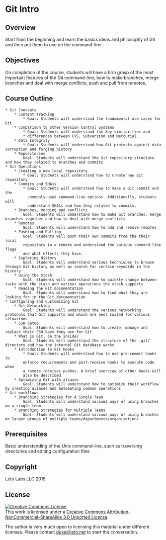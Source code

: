 # Git Intro

## Overview

Start from the beginning and learn the basics ideas and philosophy of Git
and then put them to use on the command-line.

## Objectives

On completion of the course, students will have a firm grasp of
the most important features of the Git command-line, how to make
branches, merge branches and deal with merge conflicts,
push and pull from remotes,

## Course Outline

    * Git Concepts
		* Content Tracking
			* Goal: Students will understand the fundamental use cases for Git
		* Comparison to other Version Control Systems
			* Goal: Students will understand the key similarities and
			* differences between CVS, Subversion and Mercurial.
		* Data Integrity
			* Goal: Students will understand how Git protects against data corruption and forging history
		* Repositories
			Goal: Students will understand the Git repository structure and how they related to branches and commits
	* Git Operations
		* Creating a new local repository
			* Goal: Students will understand how to create new Git repository
		* Commits and SHA1s
			* Goal: Students will understand how to make a Git commit and the
			  commonly-used command-line options. Additionally, students will
			  understand SHA1s and how they related to commits.
		* Branches, merging and conflicts
			Goal: Students will understand how to make Git branches, merge branches together and how to deal with merge conflicts
		* Remotes
			Goal: Students will understand how to add and remove remotes
		* Pushing and Pulling
			Goal: Students will push their own commits from the their local
			repository to a remote and understand the various command-line flags
			and what effects they have.
		* Exploring History
			Goal: Students will understand various techniques to browse through Git history as well as search for certain keywords in the history
		* Using the Stash
			Goal: Students will understand how to quickly change between tasks with the stash and various operations the stash supports
		* Reading the Git documentation
			Goal: Students will understand how to find what they are looking for in the Git documentation
	* Configuring and Customizing Git
		* Git Networking
			Goal: Students will understand the various networking protocols that Git supports and which are best suited for various situations
		* SSH Setup
			Goal: Students will understand how to create, manage and replace their SSH keys they use for Git
		* What is Git, on the inside?
			Goal: Students will understand the structure of the .git/ directory and how the internal Git database works
		* Introduction to Git Hooks
			* Goal: Students will understand how to use pre-commit hooks to
			enforce requirements and post-receive hooks to execute code when
			a remote receives pushes. A brief overview of other hooks will
			also be described.
		* Optimizing Git with aliases
			Goal: Students will understand how to optimize their workflow by creating aliases and automating common operations
	* Git workflows
		* Branching Strategies for A Single Team
			Goal: Students will understand various ways of using branches on a single team
		* Branching Strategies for Multiple Teams
			Goal: Students will understand various ways of using branches on larger groups of multiple teams/departments/organizations

## Prerequisites

Basic understanding of the Unix command-line, such as traversing
directories and editing configuration files.

## Copyright

Leto Labs LLC 2015

## License

<a rel="license" href="http://creativecommons.org/licenses/by-nc-sa/3.0/deed.en_US"><img alt="Creative Commons License" style="border-width:0" src="http://i.creativecommons.org/l/by-nc-sa/3.0/88x31.png" /></a><br />This work is licensed under a <a rel="license" href="http://creativecommons.org/licenses/by-nc-sa/3.0/deed.en_US">Creative Commons Attribution-NonCommercial-ShareAlike 3.0 Unported License</a>.

The author is very much open to licensing this material under different
licenses. Please contact duke@leto.net to start the conversation.
